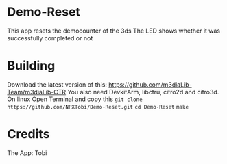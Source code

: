 # Demo-Reset
This app resets the democounter of the 3ds
The LED shows whether it was successfully completed or not


# Building
Download the latest version of this: https://github.com/m3diaLib-Team/m3diaLib-CTR
You also need DevkitArm, libctru, citro2d and citro3d.
On linux Open Terminal and copy this
`git clone https://github.com/NPXTobi/Demo-Reset.git`
`cd Demo-Reset`
`make`
# Credits
The App: Tobi
